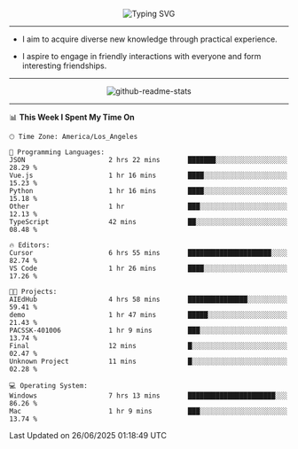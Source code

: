 <p align="center">
  <img src="https://readme-typing-svg.demolab.com?font=Fira+Code&weight=500&size=32&duration=2500&pause=1600&center=true&vCenter=true&random=false&width=1024&height=64&lines=Hi+there+%F0%9F%91%8B;I'm+delighted+you+could+make+it+here+%F0%9F%8E%89;I'm+Harry%2C+a+college+student+still+finding+my+way" alt="Typing SVG" />
</p>


---


- I aim to acquire diverse new knowledge through practical experience.

- I aspire to engage in friendly interactions with everyone and form interesting friendships.


---


<p align="center">
  <img src="https://github-readme-stats.vercel.app/api?username=Harry-Jing&show_icons=true" alt="github-readme-stats"/>
</p>


---

<!--START_SECTION:waka-->
📊 **This Week I Spent My Time On** 

```text
🕑︎ Time Zone: America/Los_Angeles

💬 Programming Languages: 
JSON                     2 hrs 22 mins       ███████░░░░░░░░░░░░░░░░░░   28.29 % 
Vue.js                   1 hr 16 mins        ████░░░░░░░░░░░░░░░░░░░░░   15.23 % 
Python                   1 hr 16 mins        ████░░░░░░░░░░░░░░░░░░░░░   15.18 % 
Other                    1 hr                ███░░░░░░░░░░░░░░░░░░░░░░   12.13 % 
TypeScript               42 mins             ██░░░░░░░░░░░░░░░░░░░░░░░   08.48 % 

🔥 Editors: 
Cursor                   6 hrs 55 mins       █████████████████████░░░░   82.74 % 
VS Code                  1 hr 26 mins        ████░░░░░░░░░░░░░░░░░░░░░   17.26 % 

🐱‍💻 Projects: 
AIEdHub                  4 hrs 58 mins       ███████████████░░░░░░░░░░   59.41 % 
demo                     1 hr 47 mins        █████░░░░░░░░░░░░░░░░░░░░   21.43 % 
PACSSK-401006            1 hr 9 mins         ███░░░░░░░░░░░░░░░░░░░░░░   13.74 % 
Final                    12 mins             █░░░░░░░░░░░░░░░░░░░░░░░░   02.47 % 
Unknown Project          11 mins             █░░░░░░░░░░░░░░░░░░░░░░░░   02.28 % 

💻 Operating System: 
Windows                  7 hrs 13 mins       ██████████████████████░░░   86.26 % 
Mac                      1 hr 9 mins         ███░░░░░░░░░░░░░░░░░░░░░░   13.74 % 
```


 Last Updated on 26/06/2025 01:18:49 UTC
<!--END_SECTION:waka-->
